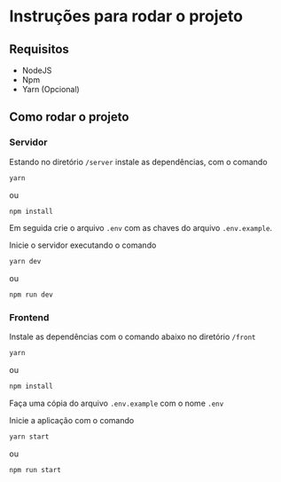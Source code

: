 # Instruções para rodar o projeto

## Requisitos
- NodeJS
- Npm
- Yarn (Opcional)

## Como rodar o projeto

### Servidor

Estando no diretório `/server` instale as dependências, com o comando
```javascript
yarn
```
ou
```javascript
npm install
```

Em seguida crie o arquivo `.env` com as chaves do arquivo `.env.example`.

Inicie o servidor executando o comando

```javascript
yarn dev
```
ou
```javascript
npm run dev
```

### Frontend

Instale as dependências com o comando abaixo no diretório `/front`
```javascript
yarn
```
ou
```javascript
npm install
```

Faça uma cópia do arquivo `.env.example` com o nome `.env`

Inicie a aplicação com o comando

```javascript
yarn start
```
ou
```javascript
npm run start
```